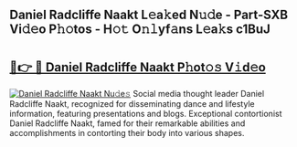 ## Daniel Radcliffe Naakt L𝚎a𝚔ed N𝚞𝚍e - Part-SXB Vi𝚍𝚎o P𝚑𝚘tos - H𝚘𝚝 O𝚗𝚕yf𝚊ns L𝚎a𝚔s c1BuJ

# <h2><a href="http://kf40223.oniu.top/?m=Daniel+Radcliffe+Naakt">🔗👉 🔴 Daniel Radcliffe Naakt P𝚑ot𝚘𝚜 V𝚒d𝚎o</a></h2>

[![Daniel Radcliffe Naakt Nu𝚍e𝚜](https://i.imgur.com/0qMVB7G.gif)](http://kf40223.oniu.top/?m=Daniel+Radcliffe+Naakt)
Social media thought leader Daniel Radcliffe Naakt, recognized for disseminating dance and lifestyle information, featuring presentations and blogs. Exceptional contortionist Daniel Radcliffe Naakt, famed for their remarkable abilities and accomplishments in contorting their body into various shapes.  
